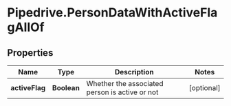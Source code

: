 # Pipedrive.PersonDataWithActiveFlagAllOf

## Properties

Name | Type | Description | Notes
------------ | ------------- | ------------- | -------------
**activeFlag** | **Boolean** | Whether the associated person is active or not | [optional] 


